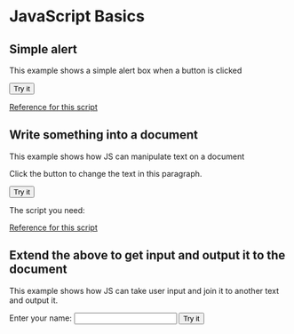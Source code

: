 # JavaScript Basics

## Simple alert
<p>This example shows a simple alert box when a button is clicked</p>

<button onclick="test1()">Try it</button>
<script>
function test1() {
  alert("Hello! I am an alert box!");
}
</script>

<p><a href="https://www.w3schools.com/jsref/met_win_alert.asp">Reference for this script</a></p>
  
## Write something into a document
<p>This example shows how JS can manipulate text on a document</p>

<p id="demo1">Click the button to change the text in this paragraph.</p>
<button onclick="test2()">Try it</button>

<script>
function test2() {
  document.getElementById("demo1").innerHTML = "Hello World";
}
</script>

<p>The script you need:</p>


<p><a href="https://www.w3schools.com/jsref/met_document_getelementbyid.asp">Reference for this script</a></p>


## Extend the above to get input and output it to the document
<p>This example shows how JS can take user input and join it to another text and output it.</p>

<p>Enter your name: <input type="text" id="inputName"> 
<button onclick="test3()">Try it</button>
<p id="output"></p>

<script>
function test3() {
  var yourName = document.getElementById("inputName").value;
  document.getElementById("output").innerHTML = "Hello " + yourName;
}
</script>
